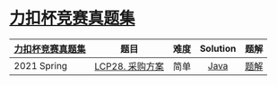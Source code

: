 # [力扣杯竞赛真题集](https://leetcode-cn.com/study-plan/lccup)

|   [力扣杯竞赛真题集](https://leetcode-cn.com/study-plan/lccup)     |   题目     |    难度     |          Solution          |    题解   |
|    :-----     |    :----:    |  :----:      |     :----:        |     :----:        |   
|   2021 Spring   | [LCP28. 采购方案](https://leetcode-cn.com/problems/4xy4Wx/) | 简单 | [Java](./LCP28_purchasePlans.java) |  [题解]() |

